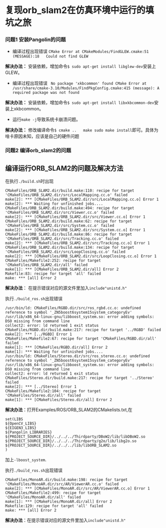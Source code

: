 # 复现orb_slam2在仿真环境中运行的填坑之旅

### 问题1  安装Pangolin的问题
* 编译过程出现错误 `CMake Error at CMakeModules/FindGLEW.cmake:51 (MESSAGE):18   Could not find GLEW`

**解决办法：** 安装依赖，增加命令`$ sudo apt-get install libglew-dev`安装上GLEW。

* 编译过程出现错误 ` No package 'xkbcommon' found
CMake Error at /usr/share/cmake-3.10/Modules/FindPkgConfig.cmake:415 (message):
  A required package was not found`

**解决办法：** 安装依赖，增加命令`$ sudo apt-get install libxkbcommon-dev`安装上xkbcommon。

* 运行`make -j`导致系统卡崩溃问题。

**解决办法：** 修改编译命令`$ cmake ..   make sudo make install`即可。具体为啥卡原因未知，应该是自己的硬件问题

### 问题2 编译orb_slam2的问题

## 编译运行ORB_SLAM2的问题及解决方法
在执行`./build.sh`时出现

```
CMakeFiles/ORB_SLAM2.dir/build.make:110: recipe for target 'CMakeFiles/ORB_SLAM2.dir/src/LocalMapping.cc.o' failed
make[2]: *** [CMakeFiles/ORB_SLAM2.dir/src/LocalMapping.cc.o] Error 1
make[2]: *** Waiting for unfinished jobs....
CMakeFiles/ORB_SLAM2.dir/build.make:494: recipe for target 'CMakeFiles/ORB_SLAM2.dir/src/Viewer.cc.o' failed
make[2]: *** [CMakeFiles/ORB_SLAM2.dir/src/Viewer.cc.o] Error 1
CMakeFiles/ORB_SLAM2.dir/build.make:62: recipe for target 'CMakeFiles/ORB_SLAM2.dir/src/System.cc.o' failed
make[2]: *** [CMakeFiles/ORB_SLAM2.dir/src/System.cc.o] Error 1
CMakeFiles/ORB_SLAM2.dir/build.make:86: recipe for target 'CMakeFiles/ORB_SLAM2.dir/src/Tracking.cc.o' failed
make[2]: *** [CMakeFiles/ORB_SLAM2.dir/src/Tracking.cc.o] Error 1
CMakeFiles/ORB_SLAM2.dir/build.make:134: recipe for target 'CMakeFiles/ORB_SLAM2.dir/src/LoopClosing.cc.o' failed
make[2]: *** [CMakeFiles/ORB_SLAM2.dir/src/LoopClosing.cc.o] Error 1
CMakeFiles/Makefile2:252: recipe for target 'CMakeFiles/ORB_SLAM2.dir/all' failed
make[1]: *** [CMakeFiles/ORB_SLAM2.dir/all] Error 2
Makefile:83: recipe for target 'all' failed
make: *** [all] Error 2
```

**解决办法**： 在提示错误对应的源文件里加入`include"unistd.h"`

执行`./build_ros.sh`出现错误
```
/usr/bin/ld: CMakeFiles/RGBD.dir/src/ros_rgbd.cc.o: undefined reference to symbol '_ZN5boost6system15system_categoryEv'
/usr/lib/x86_64-linux-gnu/libboost_system.so: error adding symbols: DSO missing from command line
collect2: error: ld returned 1 exit status
CMakeFiles/RGBD.dir/build.make:217: recipe for target '../RGBD' failed
make[2]: *** [../RGBD] Error 1
CMakeFiles/Makefile2:67: recipe for target 'CMakeFiles/RGBD.dir/all' failed
make[1]: *** [CMakeFiles/RGBD.dir/all] Error 2
make[1]: *** Waiting for unfinished jobs....
/usr/bin/ld: CMakeFiles/Stereo.dir/src/ros_stereo.cc.o: undefined reference to symbol '_ZN5boost6system15system_categoryEv'
/usr/lib/x86_64-linux-gnu/libboost_system.so: error adding symbols: DSO missing from command line
collect2: error: ld returned 1 exit status
CMakeFiles/Stereo.dir/build.make:217: recipe for target '../Stereo' failed
make[2]: *** [../Stereo] Error 1
CMakeFiles/Makefile2:104: recipe for target 'CMakeFiles/Stereo.dir/all' failed
make[1]: *** [CMakeFiles/Stereo.dir/all] Error 2
```
**解决办法**：打开Examples/ROS/ORB_SLAM2的CMakelists.txt,在

```
set(LIBS 
${OpenCV_LIBS} 
${EIGEN3_LIBS}
${Pangolin_LIBRARIES}
${PROJECT_SOURCE_DIR}/../../../Thirdparty/DBoW2/lib/libDBoW2.so
${PROJECT_SOURCE_DIR}/../../../Thirdparty/g2o/lib/libg2o.so
${PROJECT_SOURCE_DIR}/../../../lib/libORB_SLAM2.so
)
```
加上`-lboost_system`.

执行`./build_ros.sh`出现错误

```
CMakeFiles/MonoAR.dir/build.make:198: recipe for target 'CMakeFiles/MonoAR.dir/src/AR/ViewerAR.cc.o' failed
make[2]: *** [CMakeFiles/MonoAR.dir/src/AR/ViewerAR.cc.o] Error 1
CMakeFiles/Makefile2:499: recipe for target 'CMakeFiles/MonoAR.dir/all' failed
make[1]: *** [CMakeFiles/MonoAR.dir/all] Error 2
Makefile:129: recipe for target 'all' failed
make: *** [all] Error 2
```



**解决办法**：在提示错误对应的源文件里加入`include"unistd.h"`




​	


